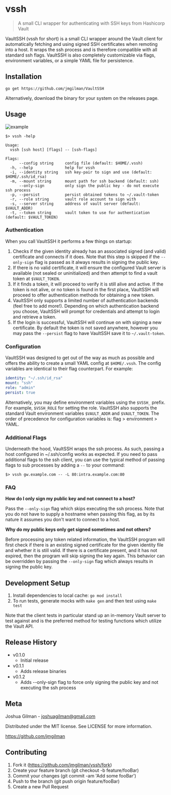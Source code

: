 # vssh

> A small CLI wrapper for authenticating with SSH keys from Hashicorp Vault

VaultSSH (vssh for short) is a small CLI wrapper around the Vault client for automatically fetching and using signed SSH
certificates when remoting into a host. It wraps the ssh process and is therefore compatible with all standard ssh
flags. VaultSSH is also completely customizable via flags, environment variables, or a simple YAML file for persistence. 

## Installation

```go get https://github.com/jmgilman/VaultSSH```

Alternatively, download the binary for your system on the releases page.

## Usage

![example](demo.gif)

```shell script
$> vssh -help

Usage:
  vssh [ssh host] [flags] -- [ssh-flags]

Flags:
      --config string     config file (default: $HOME/.vssh)
  -h, --help              help for vssh
  -i, --identity string   ssh key-pair to sign and use (default: $HOME/.ssh/id_rsa)
  -m, --mount string      mount path for ssh backend (default: ssh)
      --only-sign         only sign the public key - do not execute ssh process
  -p, --persist           persist obtained tokens to ~/.vault-token
  -r, --role string       vault role account to sign with
  -s, --server string     address of vault server (default: $VAULT_ADDR)
  -t, --token string      vault token to use for authentication (default: $VAULT_TOKEN)
```

### Authentication
When you call VaultSSH it performs a few things on startup:

1. Checks if the given identity already has an associated signed (and valid) certificate and connects if it does. Note
that this step is skipped if the `--only-sign` flag is passed as it always results in signing the public key.
2. If there is no valid certificate, it will ensure the configured Vault server is available (not sealed or 
uninitialized) and then attempt to find a vault token at `$VAULT_TOKEN`. 
3. If it finds a token, it will proceed to verify it is still alive and active. If the token is not alive, or no token
is found in the first place, VaultSSH will proceed to offer authentication methods for obtaining a new token.
4. VaultSSH only supports a limited number of authentication backends (feel free to add more!). Depending on which
authentication backend you choose, VaultSSH will prompt for credentials and attempt to login and retrieve a token.
5. If the login is successful, VaultSSH will continue on with signing a new certificate. By default the token is not
saved anywhere, however you may pass the `--persist` flag to have VaultSSH save it to `~/.vault-token`.

### Configuration

VaultSSH was designed to get out of the way as much as possible and offers the ability to create a small YAML
config at `$HOME/.vssh`. The config variables are identical to their flag counterpart. For example:
```yaml
identity: "~/.ssh/id_rsa"
mount: "ssh"
role: "admin"
persist: true
```
Alternatively, you may define environment variables using the `$VSSH_` prefix. For example, `$VSSH_ROLE` for setting the
role. VaultSSH also supports the standard Vault environment variables `$VAULT_ADDR` and `$VAULT_TOKEN`. The order of
precedence for configuration variables is: flag > environment > YAML.

### Additional Flags

Underneath the hood, VaultSSH wraps the ssh process. As such, passing a host configured in ~/.ssh/config works as
expected. If you need to pass additional flags to the ssh client, you can use the typical method of passing flags to
sub processes by adding a `--` to your command:
```shell script
$> vssh gw.example.com -- -L 80:intra.example.com:80
```

### FAQ

**How do I only sign my public key and not connect to a host?**

Pass the `--only-sign` flag which skips executing the ssh process. Note that you
do not have to supply a hostname when passing this flag, as by its nature it assumes you don't want to connect to a
host.

**Why do my public keys only get signed sometimes and not others?**

Before processing any token related information, the VaultSSH program will first check if there is an existing signed
certificate for the given identity file and whether it is still valid. If there is a certificate present, and 
it has not expired, then the program will skip signing the key again. This behavior can be overridden by passing the
`--only-sign` flag which always results in signing the public key. 

## Development Setup

1. Install dependencies to local cache: `go mod install`
2. To run tests, generate mocks with `make gen` and then test using `make test`

Note that the client tests in particular stand up an in-memory Vault server to test against and is the preferred method
for testing functions which utilize the Vault API. 

## Release History

* v0.1.0
  * Initial release
* v0.1.1
  * Adds release binaries
* v0.1.2
  * Adds --only-sign flag to force only signing the public key and not executing the ssh process
  
## Meta

Joshua Gilman - joshuagilman@gmail.com

Distributed under the MIT license. See LICENSE for more information.

https://github.com/jmgilman

## Contributing

1. Fork it (https://github.com/jmgilman/vssh/fork)
2. Create your feature branch (git checkout -b feature/fooBar)
3. Commit your changes (git commit -am 'Add some fooBar')
4. Push to the branch (git push origin feature/fooBar)
5. Create a new Pull Request